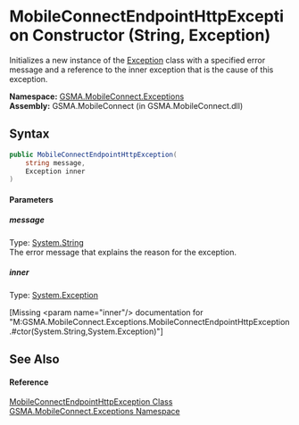 MobileConnectEndpointHttpException Constructor (String, Exception)
==================================================================
Initializes a new instance of the [Exception][1] class with a specified error message and a reference to the inner exception that is the cause of this exception.

**Namespace:** [GSMA.MobileConnect.Exceptions][2]  
**Assembly:** GSMA.MobileConnect (in GSMA.MobileConnect.dll)

Syntax
------

```csharp
public MobileConnectEndpointHttpException(
	string message,
	Exception inner
)
```

#### Parameters

##### *message*
Type: [System.String][3]  
The error message that explains the reason for the exception.

##### *inner*
Type: [System.Exception][1]  

[Missing &lt;param name="inner"/> documentation for "M:GSMA.MobileConnect.Exceptions.MobileConnectEndpointHttpException.#ctor(System.String,System.Exception)"]



See Also
--------

#### Reference
[MobileConnectEndpointHttpException Class][4]  
[GSMA.MobileConnect.Exceptions Namespace][2]  

[1]: http://msdn.microsoft.com/en-us/library/c18k6c59
[2]: ../README.md
[3]: http://msdn.microsoft.com/en-us/library/s1wwdcbf
[4]: README.md
[5]: ../../_icons/Help.png